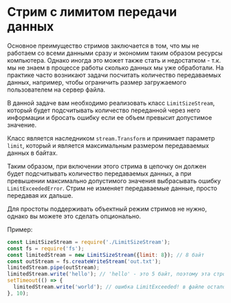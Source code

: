 # Стрим с лимитом передачи данных

Основное преимущество стримов заключается в том, что мы не работаем со всеми данными сразу и 
экономим таким образом ресурсы компьютера. Однако иногда это может также стать и недостатком - т.к. 
мы не знаем в процессе работы сколько данных мы уже обработали. 
На практике часто возникают задачи посчитать количество передаваемых данных, например, чтобы 
ограничить размер загружаемого пользователем на сервер файла.   

В данной задаче вам необходимо реализовать класс `LimitSizeStream`, который будет подсчитывать 
количество переданной через него информации и бросать ошибку если ее объем превысит допустимое 
значение. 

Класс является наследником `stream.Transform` и принимает параметр `limit`, который и является 
максимальным размером передаваемых данных в байтах.

Таким образом, при включении этого стрима в цепочку он должен будет подсчитывать количество 
передаваемых данных, а при превышении максимально допустимого значения выбрасывать ошибку 
`LimitExceededError`. Стрим не изменяет передаваемые данные, просто передавая их дальше.

Для простоты поддерживать объектный режим стримов не нужно, однако вы можете это сделать 
опционально. 

Пример: 
```js
const LimitSizeStream = require('./LimitSizeStream');
const fs = require('fs');
const limitedStream = new LimitSizeStream({limit: 8}); // 8 байт
const outStream = fs.createWriteStream('out.txt');
limitedStream.pipe(outStream);
limitedStream.write('hello'); // 'hello' - это 5 байт, поэтому эта строчка целиком записана в файл
setTimeout(() => {
  limitedStream.write('world'); // ошибка LimitExceeded! в файле осталось только hello
}, 10);
```